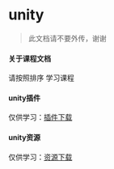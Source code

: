 # unity

> 此文档请不要外传，谢谢

#### 关于课程文档
    
请按照排序 学习课程

#### unity插件

仅供学习：[插件下载](./doc/plug.md)

#### unity资源

仅供学习：[资源下载](./doc/res.md)

